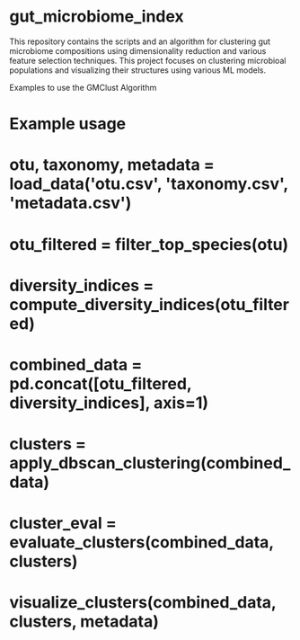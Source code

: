 # gut_microbiome_index
This repository contains the scripts and an algorithm for clustering gut microbiome compositions using dimensionality reduction and various feature selection techniques. This project focuses on clustering microbioal populations and visualizing their structures using various ML models. 

Examples to use the GMClust Algorithm
# Example usage
# otu, taxonomy, metadata = load_data('otu.csv', 'taxonomy.csv', 'metadata.csv')
# otu_filtered = filter_top_species(otu)
# diversity_indices = compute_diversity_indices(otu_filtered)
# combined_data = pd.concat([otu_filtered, diversity_indices], axis=1)
# clusters = apply_dbscan_clustering(combined_data)
# cluster_eval = evaluate_clusters(combined_data, clusters)
# visualize_clusters(combined_data, clusters, metadata)
